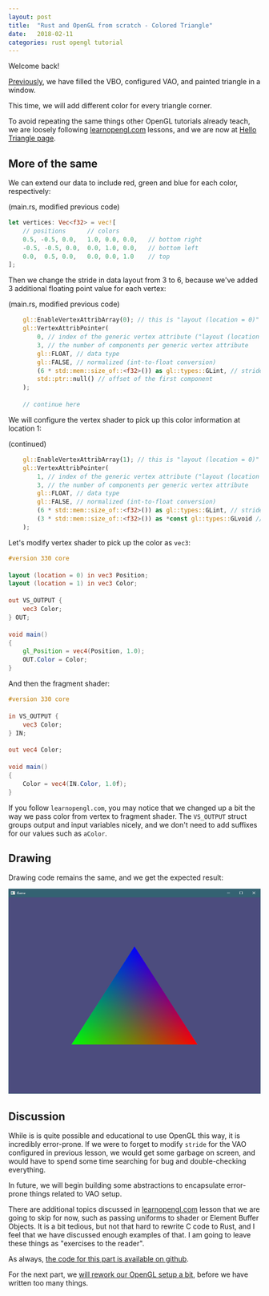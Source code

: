 ```yaml
---
layout: post
title:  "Rust and OpenGL from scratch - Colored Triangle"
date:   2018-02-11
categories: rust opengl tutorial
---
```


Welcome back!

[Previously](/rust/opengl/tutorial/2018/02/11/opengl-in-rust-from-scratch-04-triangle.html), 
we have filled the VBO, configured VAO, and painted triangle in a window.

This time, we will add different color for every triangle corner.

To avoid repeating the same things other OpenGL tutorials already teach, we are loosely following 
[learnopengl.com](https://learnopengl.com) lessons, and we are now at [Hello Triangle page](https://learnopengl.com/Getting-started/Hello-Triangle).

## More of the same

We can extend our data to include red, green and blue for each color, respectively:

(main.rs, modified previous code)

```rust
let vertices: Vec<f32> = vec![
    // positions      // colors
    0.5, -0.5, 0.0,   1.0, 0.0, 0.0,   // bottom right
    -0.5, -0.5, 0.0,  0.0, 1.0, 0.0,   // bottom left
    0.0,  0.5, 0.0,   0.0, 0.0, 1.0    // top
];
```

Then we change the stride in data layout from 3 to 6, because we've added
3 additional floating point value for each vertex:

(main.rs, modified previous code)

```rust
    gl::EnableVertexAttribArray(0); // this is "layout (location = 0)" in vertex shader
    gl::VertexAttribPointer(
        0, // index of the generic vertex attribute ("layout (location = 0)")
        3, // the number of components per generic vertex attribute
        gl::FLOAT, // data type
        gl::FALSE, // normalized (int-to-float conversion)
        (6 * std::mem::size_of::<f32>()) as gl::types::GLint, // stride (byte offset between consecutive attributes)
        std::ptr::null() // offset of the first component
    );
    
    // continue here
```

We will configure the vertex shader to pick up this color information at location 1:

(continued)

```rust
    gl::EnableVertexAttribArray(1); // this is "layout (location = 0)" in vertex shader
    gl::VertexAttribPointer(
        1, // index of the generic vertex attribute ("layout (location = 0)")
        3, // the number of components per generic vertex attribute
        gl::FLOAT, // data type
        gl::FALSE, // normalized (int-to-float conversion)
        (6 * std::mem::size_of::<f32>()) as gl::types::GLint, // stride (byte offset between consecutive attributes)
        (3 * std::mem::size_of::<f32>()) as *const gl::types::GLvoid // offset of the first component
    );
```

Let's modify vertex shader to pick up the color as `vec3`:

```glsl
#version 330 core

layout (location = 0) in vec3 Position;
layout (location = 1) in vec3 Color;

out VS_OUTPUT {
    vec3 Color;
} OUT;

void main()
{
    gl_Position = vec4(Position, 1.0);
    OUT.Color = Color;
}
```

And then the fragment shader:

```glsl
#version 330 core

in VS_OUTPUT {
    vec3 Color;
} IN;

out vec4 Color;

void main()
{
    Color = vec4(IN.Color, 1.0f);
}
```

If you follow `learnopengl.com`, you may notice that we changed up a bit the way 
we pass color from vertex to fragment shader. The `VS_OUTPUT` struct groups output and
input variables nicely, and we don't need to add suffixes for our values such as `aColor`.

## Drawing

Drawing code remains the same, and we get the expected result:

![Triangle](/images/opengl-rust/05/triangle.jpg)

## Discussion

While is is quite possible and educational to use OpenGL this way,
it is incredibly error-prone. If we were to forget to modify `stride` for the 
VAO configured in previous lesson, we would get some garbage on screen,
and would have to spend some time searching for bug and double-checking
everything.

In future, we will begin building some abstractions to encapsulate
error-prone things related to VAO setup.

There are additional topics discussed in [learnopengl.com](https://learnopengl.com)
lesson that we are going to skip for now, such as passing uniforms to shader
or Element Buffer Objects. It is a bit tedious, but not that hard to rewrite C code
to Rust, and I feel that we have discussed enough examples of that. I am going
to leave these things as "exercises to the reader".

As always, [the code for this part is available on github](https://github.com/Nercury/rust-and-opengl-lessons/tree/master/lesson-05).

For the next part, we [will rework our OpenGL setup a bit](/rust/opengl/tutorial/2018/02/12/opengl-in-rust-from-scratch-06-gl-generator.html), before we have written 
too many things.